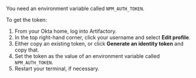 You need an environment variable called `NPM_AUTH_TOKEN`.

To get the token:

1. From your Okta home, log into Artifactory.
2. In the top right-hand corner, click your username and select **Edit
   profile**.
3. Either copy an existing token, or click **Generate an identity token** and
   copy that.
4. Set the token as the value of an environment variable called
   `NPM_AUTH_TOKEN`.
5. Restart your terminal, if necessary.
